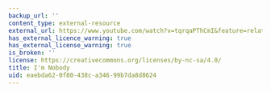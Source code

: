 ```yaml
---
backup_url: ''
content_type: external-resource
external_url: https://www.youtube.com/watch?v=tqrqaPThCmI&feature=related
has_external_licence_warning: true
has_external_license_warning: true
is_broken: ''
license: https://creativecommons.org/licenses/by-nc-sa/4.0/
title: I'm Nobody
uid: eaebda62-0f80-438c-a346-99b7da8d8624
---
```

